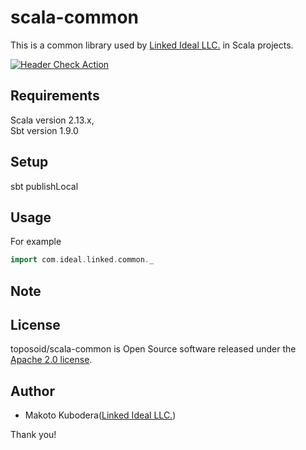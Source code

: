 # scala-common
This is a common library used by [Linked Ideal LLC.](https://linked-ideal.com/) in Scala projects.

[![Header Check Action](https://github.com/toposoid/scala-common/actions/workflows/action.yml/badge.svg)](https://github.com/toposoid/scala-common/actions/workflows/action.yml)
## Requirements
Scala version 2.13.x,   
Sbt version 1.9.0

## Setup
sbt publishLocal

## Usage
For example
```scala
import com.ideal.linked.common._
```
## Note

## License
toposoid/scala-common is Open Source software released under the [Apache 2.0 license](https://www.apache.org/licenses/LICENSE-2.0.html).

## Author
* Makoto Kubodera([Linked Ideal LLC.](https://linked-ideal.com/))

Thank you!
